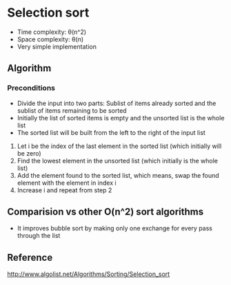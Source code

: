 # Selection sort

* Time complexity: θ(n^2)
* Space complexity: θ(n)
* Very simple implementation

## Algorithm

### Preconditions

* Divide the input into two parts: Sublist of items already sorted and the sublist of items remaining
to be sorted
* Initially the list of sorted items is empty and the unsorted list is the whole list
* The sorted list will be built from the left to the right of the input list

1. Let i be the index of the last element in the sorted list (which initially will be zero)
2. Find the lowest element in the unsorted list (which initially is the whole list)
3. Add the element found to the sorted list, which means, swap the found element with the element in index i
4. Increase i and repeat from step 2  

## Comparision vs other O(n^2) sort algorithms

* It improves bubble sort by making only one exchange for every pass through the list

## Reference

http://www.algolist.net/Algorithms/Sorting/Selection_sort